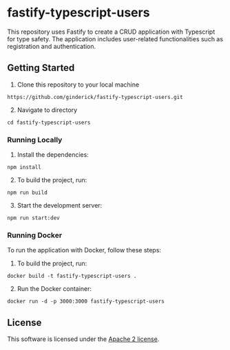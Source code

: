 # fastify-typescript-users

This repository uses Fastify to create a CRUD application with Typescript for type safety.
The application includes user-related functionalities such as registration and authentication.

## Getting Started

1. Clone this repository to your local machine

```
https://github.com/ginderick/fastify-typescript-users.git
```

2. Navigate to directory

```
cd fastify-typescript-users
```

### Running Locally

1. Install the dependencies:

```
npm install
```

2. To build the project, run:

```
npm run build
```

3. Start the development server:

```
npm run start:dev
```

### Running Docker

To run the application with Docker, follow these steps:

1. To build the project, run:

```
docker build -t fastify-typescript-users .
```

2. Run the Docker container:

```
docker run -d -p 3000:3000 fastify-typescript-users
```

## License

This software is licensed under the [Apache 2 license](./LICENSE).

